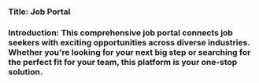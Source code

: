 ### Title: Job Portal
### Introduction: This comprehensive job portal connects job seekers with exciting opportunities across diverse industries. Whether you're looking for your next big step or searching for the perfect fit for your team, this platform is your one-stop solution.


